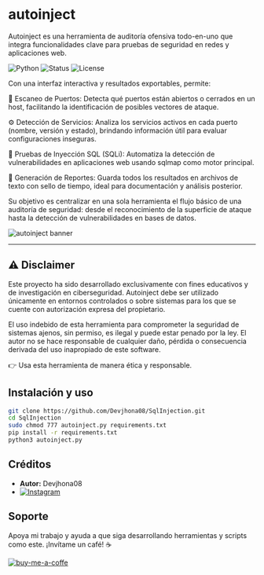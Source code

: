# autoinject

Autoinject es una herramienta de auditoría ofensiva todo-en-uno que integra funcionalidades clave para pruebas de seguridad en redes y aplicaciones web.

![Python](https://img.shields.io/badge/Python-3.x-blue?logo=python)
![Status](https://img.shields.io/badge/status-active-success)
![License](https://img.shields.io/badge/license-MIT-green)

Con una interfaz interactiva y resultados exportables, permite:

🔎 Escaneo de Puertos: Detecta qué puertos están abiertos o cerrados en un host, facilitando la identificación de posibles vectores de ataque.

⚙️ Detección de Servicios: Analiza los servicios activos en cada puerto (nombre, versión y estado), brindando información útil para evaluar configuraciones inseguras.

💉 Pruebas de Inyección SQL (SQLi): Automatiza la detección de vulnerabilidades en aplicaciones web usando sqlmap como motor principal.

📑 Generación de Reportes: Guarda todos los resultados en archivos de texto con sello de tiempo, ideal para documentación y análisis posterior.

Su objetivo es centralizar en una sola herramienta el flujo básico de una auditoría de seguridad: desde el reconocimiento de la superficie de ataque hasta la detección de vulnerabilidades en bases de datos.

![autoinject banner](https://github.com/user-attachments/assets/bb27961b-6ade-4476-9c1a-66edbd637d72)

---

## ⚠️ Disclaimer

Este proyecto ha sido desarrollado exclusivamente con fines educativos y de investigación en ciberseguridad.
Autoinject debe ser utilizado únicamente en entornos controlados o sobre sistemas para los que se cuente con autorización expresa del propietario.

El uso indebido de esta herramienta para comprometer la seguridad de sistemas ajenos, sin permiso, es ilegal y puede estar penado por la ley.
El autor no se hace responsable de cualquier daño, pérdida o consecuencia derivada del uso inapropiado de este software.

👉 Usa esta herramienta de manera ética y responsable.

## Instalación y uso

```bash
git clone https://github.com/Devjhona08/SqlInjection.git
cd SqlInjection
sudo chmod 777 autoinject.py requirements.txt
pip install -r requirements.txt
python3 autoinject.py
```

## Créditos

- **Autor:** Devjhona08
- [![Instagram](https://img.shields.io/badge/Instagram-E4405F?style=for-the-badge&logo=instagram&logoColor=white)](https://www.instagram.com/devjhonatan08/)

## Soporte

Apoya mi trabajo y ayuda a que siga desarrollando herramientas y scripts como este. ¡Invítame un café! ☕

<a href="https://www.buymeacoffee.com/devjhonatan08" rel="nofollow"><img width="250" align="left">
![buy-me-a-coffe](https://github.com/user-attachments/assets/8c8f9e81-334e-469e-b25e-29888cfc9fcc)
</a>
